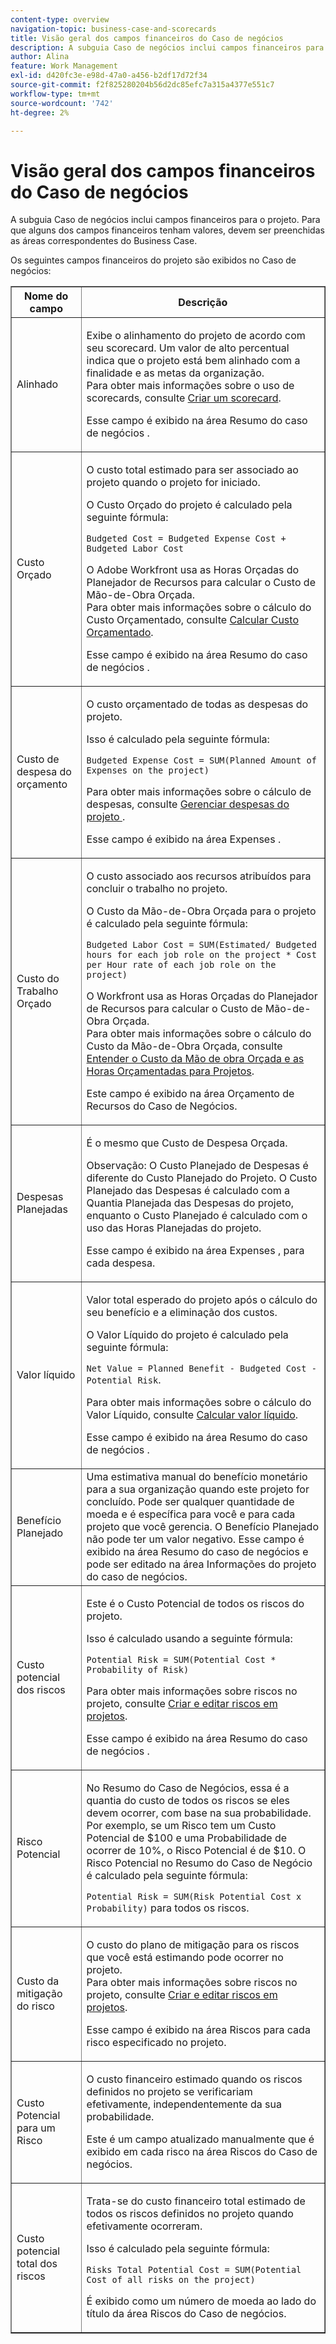 ```yaml
---
content-type: overview
navigation-topic: business-case-and-scorecards
title: Visão geral dos campos financeiros do Caso de negócios
description: A subguia Caso de negócios inclui campos financeiros para o projeto. Para que alguns dos campos financeiros tenham valores, devem ser preenchidas as áreas correspondentes do Business Case.
author: Alina
feature: Work Management
exl-id: d420fc3e-e98d-47a0-a456-b2df17d72f34
source-git-commit: f2f825280204b56d2dc85efc7a315a4377e551c7
workflow-type: tm+mt
source-wordcount: '742'
ht-degree: 2%

---
```


# Visão geral dos campos financeiros do Caso de negócios

A subguia Caso de negócios inclui campos financeiros para o projeto. Para que alguns dos campos financeiros tenham valores, devem ser preenchidas as áreas correspondentes do Business Case.  

Os seguintes campos financeiros do projeto são exibidos no Caso de negócios:

<table border="1" cellspacing="15" cellpadding="1"> 
 <col> 
 <col> 
 <thead> 
  <tr> 
   <th scope="col">Nome do campo</th> 
   <th scope="col">Descrição</th> 
  </tr> 
 </thead> 
 <tbody> 
  <tr> 
   <td>Alinhado </td> 
   <td> <p>Exibe o alinhamento do projeto de acordo com seu scorecard. Um valor de alto percentual indica que o projeto está bem alinhado com a finalidade e as metas da organização. <br>Para obter mais informações sobre o uso de scorecards, consulte <a href="../../../administration-and-setup/set-up-workfront/configure-system-defaults/create-scorecard.md" class="MCXref xref">Criar um scorecard</a>.</p> <p>Esse campo é exibido na área Resumo do caso de negócios . </p> </td> 
  </tr> 
  <tr> 
   <td>Custo Orçado</td> 
   <td> <p>O custo total estimado para ser associado ao projeto quando o projeto for iniciado.</p> <p>O Custo Orçado do projeto é calculado pela seguinte fórmula:<br></p> <p><code>Budgeted Cost =&nbsp;Budgeted Expense Cost + Budgeted Labor Cost </code> <br> </p> <p>O Adobe Workfront usa as Horas Orçadas do Planejador de Recursos para calcular o Custo de Mão-de-Obra Orçada.<br>Para obter mais informações sobre o cálculo do Custo Orçamentado, consulte <a href="../../../manage-work/projects/project-finances/budgeted-cost.md" class="MCXref xref">Calcular Custo Orçamentado</a>. </p> <p>Esse campo é exibido na área Resumo do caso de negócios .</p> </td> 
  </tr> 
  <tr> 
   <td>Custo de despesa do orçamento</td> 
   <td> <p>O custo orçamentado de todas as despesas do projeto. </p> <p>Isso é calculado pela seguinte fórmula:</p> <p><code>Budgeted Expense Cost = SUM(Planned Amount of Expenses on the project) </code></p> <p>Para obter mais informações sobre o cálculo de despesas, consulte <a href="../../../manage-work/projects/project-finances/manage-project-expenses.md" class="MCXref xref">Gerenciar despesas do projeto </a>.</p> <p>Esse campo é exibido na área Expenses .</p> </td> 
  </tr> 
  <tr> 
   <td>Custo do Trabalho Orçado</td> 
   <td> <p>O custo associado aos recursos atribuídos para concluir o trabalho no projeto.</p> <p>O Custo da Mão-de-Obra Orçada para o projeto é calculado pela seguinte fórmula:<br></p> <p><code>Budgeted Labor Cost = SUM(Estimated/ Budgeted hours for each job role on the project * Cost per Hour rate of each job role on the project) </code></p> <p>O Workfront usa as Horas Orçadas do Planejador de Recursos para calcular o Custo de Mão-de-Obra Orçada.<br>Para obter mais informações sobre o cálculo do Custo da Mão-de-Obra Orçada, consulte <a href="../../../manage-work/projects/project-finances/budgeted-labor-cost.md" class="MCXref xref">Entender o Custo da Mão de obra Orçada e as Horas Orçamentadas para Projetos</a>.</p> <p>Este campo é exibido na área Orçamento de Recursos do Caso de Negócios. </p> </td> 
  </tr> 
  <tr> 
   <td>Despesas Planejadas</td> 
   <td> <p>É o mesmo que Custo de Despesa Orçada. </p> <p>Observação: O Custo Planejado de Despesas é diferente do Custo Planejado do Projeto. O Custo Planejado das Despesas é calculado com a Quantia Planejada das Despesas do projeto, enquanto o Custo Planejado é calculado com o uso das Horas Planejadas do projeto. </p> <p>Esse campo é exibido na área Expenses , para cada despesa.</p> </td> 
  </tr> 
  <tr> 
   <td>Valor líquido</td> 
   <td> <p>Valor total esperado do projeto após o cálculo do seu benefício e a eliminação dos custos.</p> <p>O Valor Líquido do projeto é calculado pela seguinte fórmula:<br></p> <p><code>Net Value = Planned Benefit - Budgeted Cost - Potential Risk</code>. <br></p> <p>Para obter mais informações sobre o cálculo do Valor Líquido, consulte <a href="../../../manage-work/projects/project-finances/calculate-net-value.md" class="MCXref xref">Calcular valor líquido</a>.<br></p> <p>Esse campo é exibido na área Resumo do caso de negócios .</p> </td> 
  </tr> 
  <tr> 
   <td>Benefício Planejado</td> 
   <td>Uma estimativa manual do benefício monetário para a sua organização quando este projeto for concluído. Pode ser qualquer quantidade de moeda e é específica para você e para cada projeto que você gerencia. O Benefício Planejado não pode ter um valor negativo. Esse campo é exibido na área Resumo do caso de negócios e pode ser editado na área Informações do projeto do caso de negócios. </td> 
  </tr> 
  <tr> 
   <td>Custo potencial dos riscos</td> 
   <td> <p>Este é o Custo Potencial de todos os riscos do projeto. </p> <p>Isso é calculado usando a seguinte fórmula:</p> <p><code>Potential Risk = SUM(Potential Cost * Probability of Risk) </code></p> <p>Para obter mais informações sobre riscos no projeto, consulte <a href="../../../manage-work/projects/define-a-business-case/create-edit-risks-on-projects.md" class="MCXref xref">Criar e editar riscos em projetos</a>.</p> <p>Esse campo é exibido na área Resumo do caso de negócios .</p> </td> 
  </tr> 
  <tr> 
   <td>Risco Potencial</td> 
   <td> <p>No Resumo do Caso de Negócios, essa é a quantia do custo de todos os riscos se eles devem ocorrer, com base na sua probabilidade. Por exemplo, se um Risco tem um Custo Potencial de $100 e uma Probabilidade de ocorrer de 10%, o Risco Potencial é de $10. O Risco Potencial no Resumo do Caso de Negócio é calculado pela seguinte fórmula:</p> <p><code>Potential&nbsp;Risk = SUM(Risk Potential Cost x Probability)</code> para todos os riscos. </p> </td> 
  </tr> 
  <tr> 
   <td>Custo da mitigação do risco</td> 
   <td> <p>O custo do plano de mitigação para os riscos que você está estimando pode ocorrer no projeto.<br>Para obter mais informações sobre riscos no projeto, consulte <a href="../../../manage-work/projects/define-a-business-case/create-edit-risks-on-projects.md" class="MCXref xref">Criar e editar riscos em projetos</a>.</p> <p>Esse campo é exibido na área Riscos para cada risco especificado no projeto.</p> </td> 
  </tr> 
  <tr> 
   <td>Custo Potencial para um Risco</td> 
   <td> <p>O custo financeiro estimado quando os riscos definidos no projeto se verificariam efetivamente, independentemente da sua probabilidade. </p> <p>Este é um campo atualizado manualmente que é exibido em cada risco na área Riscos do Caso de negócios. </p> </td> 
  </tr> 
  <tr> 
   <td>Custo potencial total dos riscos</td> 
   <td> <p>Trata-se do custo financeiro total estimado de todos os riscos definidos no projeto quando efetivamente ocorreram. </p> <p>Isso é calculado pela seguinte fórmula:</p> <p><code>Risks Total Potential Cost = SUM(Potential Cost of all risks on the project) </code></p> <p>É exibido como um número de moeda ao lado do título da área Riscos do Caso de negócios.</p> </td> 
  </tr> 
 </tbody> 
</table>
